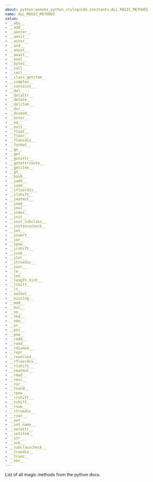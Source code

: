 ```yaml
---
about: python:wemake_python_styleguide.constants.ALL_MAGIC_METHODS
name: ALL_MAGIC_METHODS
value:
- __abs__
- __add__
- __aenter__
- __aexit__
- __aiter__
- __and__
- __anext__
- __await__
- __bool__
- __bytes__
- __call__
- __ceil__
- __class_getitem__
- __complex__
- __contains__
- __del__
- __delattr__
- __delete__
- __delitem__
- __dir__
- __divmod__
- __enter__
- __eq__
- __exit__
- __float__
- __floor__
- __floordiv__
- __format__
- __ge__
- __get__
- __getattr__
- __getattribute__
- __getitem__
- __gt__
- __hash__
- __iadd__
- __iand__
- __ifloordiv__
- __ilshift__
- __imatmul__
- __imod__
- __imul__
- __index__
- __init__
- __init_subclass__
- __instancecheck__
- __int__
- __invert__
- __ior__
- __ipow__
- __irshift__
- __isub__
- __iter__
- __itruediv__
- __ixor__
- __le__
- __len__
- __length_hint__
- __lshift__
- __lt__
- __matmul__
- __missing__
- __mod__
- __mul__
- __ne__
- __neg__
- __new__
- __or__
- __pos__
- __pow__
- __radd__
- __rand__
- __rdivmod__
- __repr__
- __reversed__
- __rfloordiv__
- __rlshift__
- __rmatmul__
- __rmod__
- __rmul__
- __ror__
- __round__
- __rpow__
- __rrshift__
- __rshift__
- __rsub__
- __rtruediv__
- __rxor__
- __set__
- __set_name__
- __setattr__
- __setitem__
- __str__
- __sub__
- __subclasscheck__
- __truediv__
- __trunc__
- __xor__
---
```


List of all magic methods from the python docs.